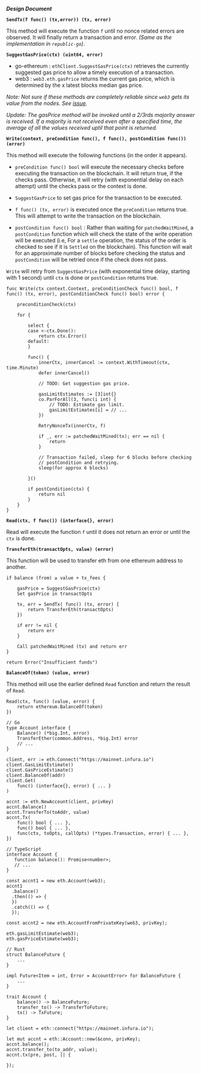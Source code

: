 ***Design Document***


**`SendTx(f func() (tx,error)) (tx, error)`**

This method will execute the function `f` until no nonce related errors are observed. It will finally return a transaction and error. _(Same as the implementation in `republic-go`)_. 


**`SuggestGasPrice(ctx) (uint64, error)`**

- go-ethereum : `ethClient.SuggestGasPrice(ctx)` retrieves the currently suggested gas price to allow a timely execution of a transaction.
- web3 : `web3.eth.gasPrice` returns the current gas price, which is determined by the x latest blocks median gas price. 

_Note: Not sure if these methods are completely reliable since `web3` gets its value from the nodes. See [issue](https://github.com/ethereum/web3.js/issues/1230)._

_Update: The gasPrice method will be invoked until a 2/3rds majority answer is received. If a majority is not received even after a specified time, the average of all the values received uptil that point is returned._ 


**`Write(context, preCondition func(), f func(), postCondition func()) (error)`**

This method will execute the following functions (in the order it appears).

- `preCondition func() bool` will execute the necessary checks before executing the transaction on the blockchain. It will return true, if the checks pass. Otherwise, it will retry (with exponential delay on each attempt) until the checks pass or the context is done.

- `SuggestGasPrice` to set gas price for the transaction to be executed.

- `f func() (tx, error)` is executed once the `preCondition` returns true. This will attempt to write the transaction on the blockchain.

- `postCondition func() bool` : Rather than waiting for `patchedWaitMined`, a `postCondition` function which will check the state of the write operation will be executed (i.e, For a `settle` operation, the status of the order is checked to see if it is `Settled` on the blockchain). This function will wait for an approximate number of blocks before checking the status and `postCondition` will be retried once if the check does not pass. 

`Write` will retry from `SuggestGasPrice` (with exponential time delay, starting with 1 second) until `ctx` is done or `postCondition` returns true.

```
func Write(ctx context.Context, preConditionCheck func() bool, f func() (tx, error), postConditionCheck func() bool) error {

    preconditionCheck(ctx)

    for {

        select {
        case <-ctx.Done():
            return ctx.Error()
        default:
        }

        func() {
            innerCtx, innerCancel := context.WithTimeout(ctx, time.Minute)
            defer innerCancel()

            // TODO: Get suggestion gas price.

            gasLimitEstimates := [3]int{}
            co.ParForAll(3, func(i int) {
                // TODO: Estimate gas limit.
                gasLimitEstimates[i] = // ...
            })

            RetryNonceTx(innerCtx, f)

            if _, err := patchedWaitMined(tx); err == nil {
                return
            }

            // Transaction failed, sleep for 6 blocks before checking 
            // postCondition and retrying.
            sleep(for approx 6 blocks)

        }()

        if postCondition(ctx) {
            return nil
        }
    }
}
```


**`Read(ctx, f func()) (interface{}, error)`**

Read will execute the function `f` until it does not return an error or until the `ctx` is done.


**`TransferEth(transactOpts, value) (error)`**

This function will be used to transfer eth from one ethereum address to another.

```
if balance (from) ≥ value + tx_fees {

    gasPrice = SuggestGasPrice(ctx)
    Set gasPrice in transactOpts

    tx, err = SendTx( func() (tx, error) {
        return TransferEth(transactOpts)
    })

    if err != nil {
        return err
    }

    Call patchedWaitMined (tx) and return err
}

return Error("Insufficient funds")
```


**`BalanceOf(token) (value, error)`**

This method will use the earlier defined `Read` function and return the result of `Read`.

```
Read(ctx, func() (value, error) {
    return ethereum.BalanceOf(token)
})
```

```
// Go
type Account interface {
    Balance() (*big.Int, error)
    TransferEther(common.Address, *big.Int) error
    // ...
}

client, err := eth.Connect("https://mainnet.infura.io")
client.GasLimitEstimate()
client.GasPriceEstimate()
client.BalanceOf(addr)
client.Get(
    func() (interface{}, error) { ... }
)

accnt := eth.NewAccount(client, privKey)
accnt.Balance()
accnt.TransferTo(toAddr, value)
accnt.Tx(
    func() bool { ... },
    func() bool { ... },
    func(ctx, txOpts, callOpts) (*types.Transaction, error) { ... },
})

// TypeScript
interface Account {
   function balance(): Promise<number>;
   // ...
}

const accnt1 = new eth.Account(web3);
accnt1
  .balance()
  .then(() => {
  })
  .catch(() => {
  });

const accnt2 = new eth.AccountFromPrivateKey(web3, privKey);

eth.gasLimitEstimate(web3);
eth.gasPriceEstimate(web3);

// Rust
struct BalanceFuture {
    ...
}

impl Future<Item = int, Error = AccountError> for BalanceFuture {
    ...
}

trait Account {
    balance() -> BalanceFuture;
    transfer_to() -> TransferToFuture;
    tx() -> TxFuture;
}

let client = eth::connect("https://mainnet.infura.io");

let mut accnt = eth::Account::new(&conn, privKey);
accnt.balance();
accnt.transfer_to(to_addr, value);
accnt.tx(pre, post, || {

});

```